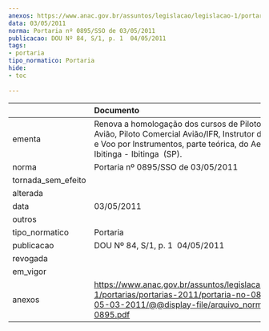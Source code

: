 ```yaml
---
anexos: https://www.anac.gov.br/assuntos/legislacao/legislacao-1/portarias/portarias-2011/portaria-no-0895-sso-de-05-03-2011/@@display-file/arquivo_norma/PA2011-0895.pdf
data: 03/05/2011
norma: Portaria nº 0895/SSO de 03/05/2011
publicacao: DOU Nº 84, S/1, p. 1  04/05/2011
tags:
- portaria
tipo_normatico: Portaria
hide: 
- toc 
 
---
```


|                    | Documento                                                                                                                                                                                     |
|:-------------------|:----------------------------------------------------------------------------------------------------------------------------------------------------------------------------------------------|
| ementa             | Renova a homologação dos cursos de Piloto Privado Avião, Piloto Comercial Avião/IFR, Instrutor de Voo Avião e Voo por Instrumentos, parte teórica, do Aeroclube de Ibitinga - Ibitinga  (SP). |
| norma              | Portaria nº 0895/SSO de 03/05/2011                                                                                                                                                            |
| tornada_sem_efeito |                                                                                                                                                                                               |
| alterada           |                                                                                                                                                                                               |
| data               | 03/05/2011                                                                                                                                                                                    |
| outros             |                                                                                                                                                                                               |
| tipo_normatico     | Portaria                                                                                                                                                                                      |
| publicacao         | DOU Nº 84, S/1, p. 1  04/05/2011                                                                                                                                                              |
| revogada           |                                                                                                                                                                                               |
| em_vigor           |                                                                                                                                                                                               |
| anexos             | https://www.anac.gov.br/assuntos/legislacao/legislacao-1/portarias/portarias-2011/portaria-no-0895-sso-de-05-03-2011/@@display-file/arquivo_norma/PA2011-0895.pdf                             |